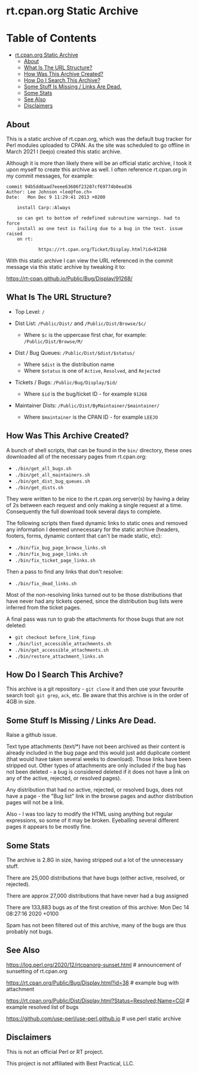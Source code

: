 # rt.cpan.org Static Archive

Table of Contents
=================

   * [rt.cpan.org Static Archive](#rtcpanorg-static-archive)
      * [About](#about)
      * [What Is The URL Structure?](#what-is-the-url-structure)
      * [How Was This Archive Created?](#how-was-this-archive-created)
      * [How Do I Search This Archive?](#how-do-i-search-this-archive)
      * [Some Stuff Is Missing / Links Are Dead.](#some-stuff-is-missing--links-are-dead)
      * [Some Stats](#some-stats)
      * [See Also](#see-also)
      * [Disclaimers](#disclaimers)

## About

This is a static archive of rt.cpan.org, which was the default bug tracker for Perl modules uploaded to CPAN. As the site was scheduled to go offline in March 2021 I (leejo) created this static archive.

Although it is more than likely there will be an official static archive, I took it upon myself to create this archive as well. I often reference rt.cpan.org in my commit messages, for example:

```
commit 94b5dd0aad7eeee63606f23207cf69774b0ead36
Author: Lee Johnson <lee@foo.ch>
Date:   Mon Dec 9 11:29:41 2013 +0200

    install Carp::Always

    so can get to bottom of redefined subroutine warnings. had to force
    install as one test is failing due to a bug in the test. issue raised
    on rt:

            https://rt.cpan.org/Ticket/Display.html?id=91268
```

With this static archive I can view the URL referenced in the commit message via this static archive by tweaking it to:

https://rt-cpan.github.io/Public/Bug/Display/91268/

## What Is The URL Structure?

 * Top Level: `/`

 * Dist List: `/Public/Dist/` and `/Public/Dist/Browse/$c/`
    * Where `$c` is the uppercase first char, for example: `/Public/Dist/Browse/M/`

 * Dist / Bug Queues: `/Public/Dist/$dist/$status/`
    * Where `$dist` is the distribution name
    * Where `$status` is one of `Active`, `Resolved`, and `Rejected`

 * Tickets / Bugs: `/Public/Bug/Display/$id/`
    * Where `$id` is the bug/ticket ID - for example `91268`

 * Maintainer Dists: `/Public/Dist/ByMaintainer/$maintainer/`
    * Where `$maintainer` is the CPAN ID - for example `LEEJO`

## How Was This Archive Created?

A bunch of shell scripts, that can be found in the `bin/` directory, these ones downloaded all of the necessary pages from rt.cpan.org:

 * `./bin/get_all_bugs.sh`
 * `./bin/get_all_maintainers.sh`
 * `./bin/get_dist_bug_queues.sh`
 * `./bin/get_dists.sh`

They were written to be nice to the rt.cpan.org server(s) by having a delay of 2s between each request and only making a single request at a time. Consequently the full download took several days to complete.

The following scripts then fixed dynamic links to static ones and removed any information I deemed unnecessary for the static archive (headers, footers, forms, dynamic content that can't be made static, etc):

 * `./bin/fix_bug_page_browse_links.sh`
 * `./bin/fix_bug_page_links.sh`
 * `./bin/fix_ticket_page_links.sh`

Then a pass to find any links that don't resolve:

 * `./bin/fix_dead_links.sh`

Most of the non-resolving links turned out to be those distributions that have never had any tickets opened, since the distribution bug lists were inferred from the ticket pages.

A final pass was run to grab the attachments for those bugs that are not deleted:

 * `git checkout before_link_fixup`
 * `./bin/list_accessible_attachments.sh`
 * `./bin/get_accessible_attachments.sh`
 * `./bin/restore_attachment_links.sh`

## How Do I Search This Archive?

This archive is a git repository - `git clone` it and then use your favourite search tool: `git grep`, `ack`, etc. Be aware that this archive is in the order of 4GB in size.

## Some Stuff Is Missing / Links Are Dead.

Raise a github issue.

Text type attachments (text/\*) have not been archived as their content is already included in the bug page and this would just add duplicate content (that would have taken several weeks to download). Those links have been stripped out. Other types of attachments are only included if the bug has not been deleted - a bug is considered deleted if it does not have a link on any of the active, rejected, or resolved pages).

Any distribution that had no active, rejected, or resolved bugs, does not have a page - the "Bug list" link in the browse pages and author distribution pages will not be a link.

Also - I was too lazy to modify the HTML using anything but regular expressions, so some of it may be broken. Eyeballing several different pages it appears to be mostly fine.

## Some Stats

The archive is 2.8G in size, having stripped out a lot of the unnecessary stuff.

There are 25,000 distributions that have bugs (either active, resolved, or rejected).

There are approx 27,000 distributions that have never had a bug assigned

There are 133,883 bugs as of the first creation of this archive: Mon Dec 14 08:27:16 2020 +0100

Spam has not been filtered out of this archive, many of the bugs are thus probably not bugs.

## See Also

https://log.perl.org/2020/12/rtcpanorg-sunset.html # announcement of sunsetting of rt.cpan.org

https://rt.cpan.org/Public/Bug/Display.html?id=38 # example bug with attachment

https://rt.cpan.org/Public/Dist/Display.html?Status=Resolved;Name=CGI # example resolved list of bugs

https://github.com/use-perl/use-perl.github.io # use.perl static archive

## Disclaimers

This is not an official Perl or RT project.

This project is not affiliated with Best Practical, LLC.
